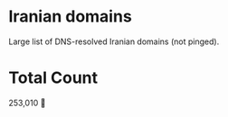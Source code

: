 # Iranian domains
Large list of DNS-resolved Iranian domains (not pinged).

# Total Count
253,010 📿

